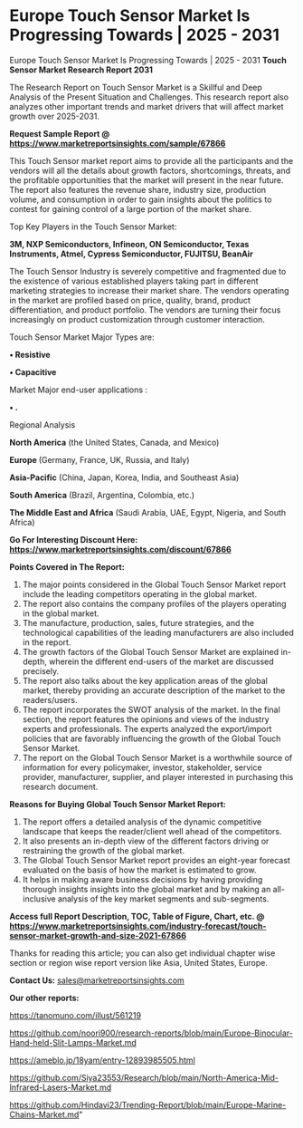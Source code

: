 # Europe Touch Sensor Market Is Progressing Towards | 2025 - 2031
Europe Touch Sensor Market Is Progressing Towards | 2025 - 2031
<strong>Touch Sensor Market Research Report 2031</strong>

The Research Report on Touch Sensor Market is a Skillful and Deep Analysis of the Present Situation and Challenges. This research report also analyzes other important trends and market drivers that will affect market growth over 2025-2031.

<strong>Request Sample Report @ <a href=https://www.marketreportsinsights.com/sample/67866>https://www.marketreportsinsights.com/sample/67866</a></strong>

This Touch Sensor market report aims to provide all the participants and the vendors will all the details about growth factors, shortcomings, threats, and the profitable opportunities that the market will present in the near future. The report also features the revenue share, industry size, production volume, and consumption in order to gain insights about the politics to contest for gaining control of a large portion of the market share.

Top Key Players in the Touch Sensor Market:

<strong>3M, NXP Semiconductors, Infineon, ON Semiconductor, Texas Instruments, Atmel, Cypress Semiconductor, FUJITSU, BeanAir</strong>

The Touch Sensor Industry is severely competitive and fragmented due to the existence of various established players taking part in different marketing strategies to increase their market share. The vendors operating in the market are profiled based on price, quality, brand, product differentiation, and product portfolio. The vendors are turning their focus increasingly on product customization through customer interaction.

Touch Sensor Market Major Types are:

<strong>• Resistive

• Capacitive</strong>

Market Major end-user applications :

<strong>• .</strong>

Regional Analysis

</u><strong><b>North America</b></strong> (the United States, Canada, and Mexico)

<strong><b>Europe </b></strong>(Germany, France, UK, Russia, and Italy)

<strong><b>Asia-Pacific</b></strong> (China, Japan, Korea, India, and Southeast Asia)

<strong><b>South America</b></strong> (Brazil, Argentina, Colombia, etc.)

<strong><b>The Middle East and Africa</b></strong> (Saudi Arabia, UAE, Egypt, Nigeria, and South Africa)

<strong>Go For Interesting Discount Here: <a href=https://www.marketreportsinsights.com/discount/67866>https://www.marketreportsinsights.com/discount/67866</a></strong>

<strong>Points Covered in The Report:</strong>
<ol>
  <li>The major points considered in the Global Touch Sensor Market report include the leading competitors operating in the global market.</li>
  <li>The report also contains the company profiles of the players operating in the global market.</li>
  <li>The manufacture, production, sales, future strategies, and the technological capabilities of the leading manufacturers are also included in the report.</li>
  <li>The growth factors of the Global Touch Sensor Market are explained in-depth, wherein the different end-users of the market are discussed precisely.</li>
  <li>The report also talks about the key application areas of the global market, thereby providing an accurate description of the market to the readers/users.</li>
  <li>The report incorporates the SWOT analysis of the market. In the final section, the report features the opinions and views of the industry experts and professionals. The experts analyzed the export/import policies that are favorably influencing the growth of the Global Touch Sensor Market.</li>
  <li>The report on the Global Touch Sensor Market is a worthwhile source of information for every policymaker, investor, stakeholder, service provider, manufacturer, supplier, and player interested in purchasing this research document.</li>
</ol>
<strong>Reasons for Buying Global Touch Sensor Market Report:</strong>

<ol>
  <li>The report offers a detailed analysis of the dynamic competitive landscape that keeps the reader/client well ahead of the competitors.</li>
  <li>It also presents an in-depth view of the different factors driving or restraining the growth of the global market.</li>
  <li>The Global Touch Sensor Market report provides an eight-year forecast evaluated on the basis of how the market is estimated to grow.</li>
  <li>It helps in making aware business decisions by having providing thorough insights insights into the global market and by making an all-inclusive analysis of the key market segments and sub-segments.</li>
</ol>
<strong>Access full Report Description, TOC, Table of Figure, Chart, etc. @ <a href=https://www.marketreportsinsights.com/industry-forecast/touch-sensor-market-growth-and-size-2021-67866>https://www.marketreportsinsights.com/industry-forecast/touch-sensor-market-growth-and-size-2021-67866</a></strong>


Thanks for reading this article; you can also get individual chapter wise section or region wise report version like Asia, United States, Europe.

<strong>Contact Us:</strong>
sales@marketreportsinsights.com

<strong>Our other reports:</strong>

<a href=https://tanomuno.com/illust/561219>https://tanomuno.com/illust/561219</a>

<a href=https://github.com/noori900/research-reports/blob/main/Europe-Binocular-Hand-held-Slit-Lamps-Market.md>https://github.com/noori900/research-reports/blob/main/Europe-Binocular-Hand-held-Slit-Lamps-Market.md</a>

<a href=https://ameblo.jp/18yam/entry-12893985505.html>https://ameblo.jp/18yam/entry-12893985505.html</a>

<a href=https://github.com/Siya23553/Research/blob/main/North-America-Mid-Infrared-Lasers-Market.md>https://github.com/Siya23553/Research/blob/main/North-America-Mid-Infrared-Lasers-Market.md</a>

<a href=https://github.com/Hindavi23/Trending-Report/blob/main/Europe-Marine-Chains-Market.md>https://github.com/Hindavi23/Trending-Report/blob/main/Europe-Marine-Chains-Market.md</a>"
